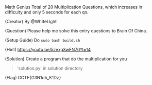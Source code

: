 Math Genius
Total of 20 Multiplication Questions, which increases in difficulty and only 5 seconds for each qn.

(Creator)
By @WhIteLIght

(Question)
Please help me solve this entry questions to Brain Of China.

(Setup Guide)
Do `sudo bash build.sh`

(Hint)
https://youtu.be/5zexg3wFN70?t=14

(Solution)
Create a program that do the multiplication for you
 >'solution.py' in solution directory

(Flag)
GCTF{G3N1u5_K1Dz}


